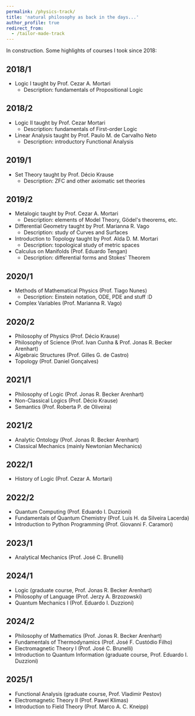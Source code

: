 ```yaml
---
permalink: /physics-track/
title: 'natural philosophy as back in the days...'
author_profile: true
redirect_from: 
  - /tailor-made-track
---
```


In construction. Some highlights of courses I took since 2018:

## 2018/1
- Logic I taught by Prof. Cezar A. Mortari
  - Description: fundamentals of Propositional Logic


## 2018/2
- Logic II taught by Prof. Cezar Mortari
  - Description: fundamentals of First-order Logic 
- Linear Analysis taught by Prof. Paulo M. de Carvalho Neto
  - Description: introductory Functional Analysis

## 2019/1
- Set Theory taught by Prof. Décio Krause
  - Description: ZFC and other axiomatic set theories 

## 2019/2
- Metalogic taught by Prof. Cezar A. Mortari
  - Description: elements of Model Theory, Gödel's theorems, etc.   
- Differential Geometry taught by Prof. Marianna R. Vago
  - Description: study of Curves and Surfaces
- Introduction to Topology taught by Prof. Alda D. M. Mortari
  - Description: topological study of metric spaces 
- Calculus on Manifolds (Prof. Eduardo Tengan)
  - Description: differential forms and Stokes' Theorem 

## 2020/1
- Methods of Mathematical Physics (Prof. Tiago Nunes)
  - Description: Einstein notation, ODE, PDE and stuff :D
- Complex Variables (Prof. Marianna R. Vago)

## 2020/2
- Philosophy of Physics (Prof. Décio Krause)
- Philosophy of Science (Prof. Ivan Cunha & Prof. Jonas R. Becker Arenhart)
- Algebraic Structures (Prof. Gilles G. de Castro)
- Topology (Prof. Daniel Gonçalves)

## 2021/1
- Philosophy of Logic (Prof. Jonas R. Becker Arenhart)
- Non-Classical Logics (Prof. Décio Krause)
- Semantics (Prof. Roberta P. de Oliveira)

## 2021/2
- Analytic Ontology (Prof. Jonas R. Becker Arenhart)
- Classical Mechanics (mainly Newtonian Mechanics)  

## 2022/1
- History of Logic (Prof. Cezar A. Mortari)

## 2022/2
- Quantum Computing (Prof. Eduardo I. Duzzioni)
- Fundamentals of Quantum Chemistry (Prof. Luis H. da Silveira Lacerda)
- Introduction to Python Programming (Prof. Giovanni F. Caramori)  

## 2023/1
- Analytical Mechanics (Prof. José C. Brunelli)

## 2024/1
- Logic (graduate course, Prof. Jonas R. Becker Arenhart)
- Philosophy of Language (Prof. Jerzy A. Brzozowski)
- Quantum Mechanics I (Prof. Eduardo I. Duzzioni)

## 2024/2
- Philosophy of Mathematics (Prof. Jonas R. Becker Arenhart)
- Fundamentals of Thermodynamics (Prof. José F. Custódio Filho)
- Electromagnetic Theory I (Prof. José C. Brunelli)
- Introduction to Quantum Information (graduate course, Prof. Eduardo I. Duzzioni)  

## 2025/1
- Functional Analysis (graduate course, Prof. Vladimir Pestov)
- Electromagnetic Theory II (Prof. Pawel Klimas)
- Introduction to Field Theory (Prof. Marco A. C. Kneipp)  

